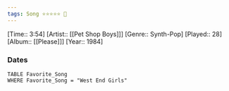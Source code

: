 ```yaml
---
tags: Song ⭐⭐⭐⭐⭐ 💛
---
```

[Time:: 3:54]
[Artist:: [[Pet Shop Boys]]]
[Genre:: Synth-Pop]
[Played:: 28]
[Album:: [[Please]]]
[Year:: 1984]
### Dates
````dataview
TABLE Favorite_Song
WHERE Favorite_Song = "West End Girls"
````